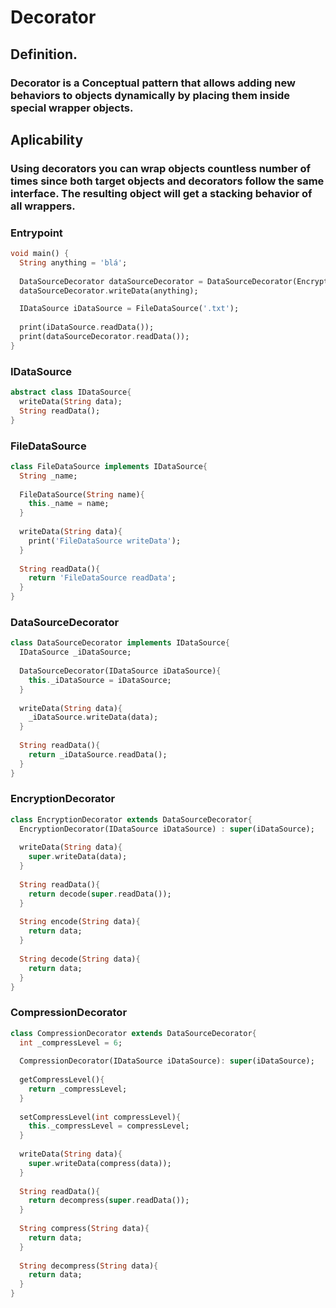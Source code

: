 # Decorator

## Definition.
### Decorator is a Conceptual pattern that allows adding new behaviors to objects dynamically by placing them inside special wrapper objects.

## Aplicability
### Using decorators you can wrap objects countless number of times since both target objects and decorators follow the same interface. The resulting object will get a stacking behavior of all wrappers.

### Entrypoint
```dart
void main() {
  String anything = 'blá';
  
  DataSourceDecorator dataSourceDecorator = DataSourceDecorator(EncryptionDecorator(FileDataSource('.txt')));
  dataSourceDecorator.writeData(anything);

  IDataSource iDataSource = FileDataSource('.txt');
 
  print(iDataSource.readData());
  print(dataSourceDecorator.readData());
}
```

### IDataSource
```dart
abstract class IDataSource{
  writeData(String data);
  String readData();
}
```

### FileDataSource
```dart
class FileDataSource implements IDataSource{
  String _name;
  
  FileDataSource(String name){
    this._name = name;
  }
  
  writeData(String data){
    print('FileDataSource writeData');
  }
  
  String readData(){
    return 'FileDataSource readData';
  }
}
```

### DataSourceDecorator
```dart
class DataSourceDecorator implements IDataSource{
  IDataSource _iDataSource;
  
  DataSourceDecorator(IDataSource iDataSource){
    this._iDataSource = iDataSource;
  }
  
  writeData(String data){
    _iDataSource.writeData(data);
  }
  
  String readData(){
    return _iDataSource.readData();
  }
}
```

### EncryptionDecorator
```dart
class EncryptionDecorator extends DataSourceDecorator{
  EncryptionDecorator(IDataSource iDataSource) : super(iDataSource);
  
  writeData(String data){
    super.writeData(data);
  }
  
  String readData(){
    return decode(super.readData());
  }
  
  String encode(String data){
    return data;
  }
  
  String decode(String data){
    return data;
  }
}
```

### CompressionDecorator
```dart
class CompressionDecorator extends DataSourceDecorator{
  int _compressLevel = 6;
  
  CompressionDecorator(IDataSource iDataSource): super(iDataSource);
  
  getCompressLevel(){
    return _compressLevel;
  }
  
  setCompressLevel(int compressLevel){
    this._compressLevel = compressLevel;
  }
  
  writeData(String data){
    super.writeData(compress(data));
  }
  
  String readData(){
    return decompress(super.readData());
  }
  
  String compress(String data){
    return data;
  }
  
  String decompress(String data){
    return data;
  }
}
```
